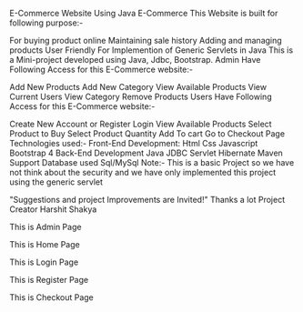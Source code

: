 E-Commerce Website Using Java
E-Commerce
This Website is built for following purpose:-

For buying product online
Maintaining sale history
Adding and managing products
User Friendly
For Implemention of Generic Servlets in Java
This is a Mini-project developed using Java, Jdbc, Bootstrap.
Admin Have Following Access for this E-Commerce website:-

Add New Products
Add New Category
View Available Products
View Current Users
View Category
Remove Products
Users Have Following Access for this E-Commerce website:-

Create New Account or Register
Login
View Available Products
Select Product to Buy
Select Product Quantity
Add To cart
Go to Checkout Page
Technologies used:-
Front-End Development:
Html
Css
Javascript
Bootstrap 4
Back-End Development
Java
JDBC
Servlet
Hibernate
Maven Support
Database used
Sql/MySql
Note:- This is a basic Project so we have not think about the security and we have only implemented this project using the generic servlet

"Suggestions and project Improvements are Invited!"
Thanks a lot
Project Creator
Harshit Shakya

This is Admin Page


This is Home Page


This is Login Page


This is Register Page


This is Checkout Page

